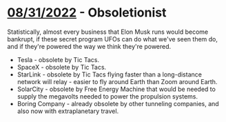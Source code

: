 # [08/31/2022](#08312022) -  Obsoletionist

Statistically, almost every business that Elon Musk runs would become bankrupt, if these secret program UFOs can do what we've seen them do, and if they're powered the way we think they're powered.

- Tesla - obsolete by Tic Tacs.
- SpaceX - obsolete by Tic Tacs.
- StarLink - obsolete by Tic Tacs flying faster than a long-distance network will relay - easier to fly around Earth than Zoom around Earth.
- SolarCity - obsolete by Free Energy Machine that would be needed to supply the megavolts needed to power the propulsion systems.
- Boring Company - already obsolete by other tunneling companies, and also now with extraplanetary travel.
